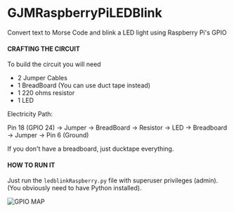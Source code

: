 # GJMRaspberryPiLEDBlink
Convert text to Morse Code and blink a LED light using Raspberry Pi's GPIO

#### CRAFTING THE CIRCUIT
To build the circuit you will need 
- 2 Jumper Cables
- 1 BreadBoard (You can use duct tape instead)
- 1 220 ohms resistor
- 1 LED

Electricity Path:

Pin 18 (GPIO 24) → Jumper → BreadBoard → Resistor → LED → Breadboard → Jumper → Pin 6 (Ground)

If you don't have a breadboard, just ducktape everything.

#### HOW TO RUN IT
Just run the `ledblinkRaspberry.py` file with superuser privileges (admin).
(You obviously need to have Python installed).

![GPIO MAP](http://2.bp.blogspot.com/-fLqGQ-E-EXA/UD0XdnCVOrI/AAAAAAAAAF8/c19SPUGftjU/s1600/Raspberry-Pi-GPIO-Layout.png)
